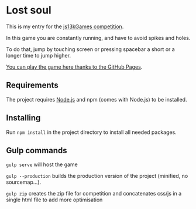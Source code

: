 # Lost soul

This is my entry for the [js13kGames competition](http://2017.js13kgames.com/).

In this game you are constantly running, and have to avoid spikes and holes.

To do that, jump by touching screen or pressing spacebar a short or a longer time to jump higher.

[You can play the game here thanks to the GitHub Pages](https://jonathan-vallet.github.io/lost-lost-soul/index.html).

## Requirements

The project requires [Node.js](https://nodejs.org/) and npm (comes with Node.js) to be installed.

## Installing

Run `npm install` in the project directory to install all needed packages.

## Gulp commands

`gulp serve` will host the game

`gulp --production` builds the production version of the project (minified, no sourcemap...).

`gulp zip` creates the zip file for competition and concatenates css/js in a single html file to add more optimisation

